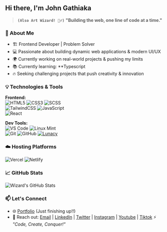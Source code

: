 ## Hi there, I'm John Gathiaka
> **`(Also Art Wizard! 🧙‍♂️)`**
 **"Building the web, one line of code at a time."**

### 🚀 About Me

- 🏗️ Frontend Developer | Problem Solver
- 💻 Passionate about building dynamic web applications & modern UI/UX
- 🌍 Currently working on real-world projects & pushing my limits
- 📚 Currently learning: **Typescript <!-- **React Native **Couch db **Python **MongoDB -->
- 🔥 Seeking challenging projects that push creativity & innovation

### 💡 Technologies & Tools

**Frontend:**  
![HTML5](https://img.shields.io/badge/HTML5-E34F26?style=for-the-badge&logo=html5&logoColor=white) 
![CSS3](https://img.shields.io/badge/CSS3-1572B6?style=for-the-badge&logo=css3&logoColor=white)
![SCSS](https://img.shields.io/badge/SCSS-CC6699?style=for-the-badge&logo=sass&logoColor=white)  
![TailwindCSS](https://img.shields.io/badge/TailwindCSS-06B6D4?style=for-the-badge&logo=tailwindcss&logoColor=white)
![JavaScript](https://img.shields.io/badge/JavaScript-F7DF1E?style=for-the-badge&logo=javascript&logoColor=black)  
![React](https://img.shields.io/badge/React-61DAFB?style=for-the-badge&logo=react&logoColor=black) 
<!--
![React Native](https://img.shields.io/badge/React%20Native-61DAFB?style=for-the-badge&logo=react&logoColor=black)

**Backend:**  
![Node.js](https://img.shields.io/badge/Node.js-339933?style=for-the-badge&logo=nodedotjs&logoColor=white) 
![Express.js](https://img.shields.io/badge/Express.js-000000?style=for-the-badge&logo=express&logoColor=white) 
![MongoDB](https://img.shields.io/badge/MongoDB-47A248?style=for-the-badge&logo=mongodb&logoColor=white)  
![PHP](https://img.shields.io/badge/PHP-777BB4?style=for-the-badge&logo=php&logoColor=white)
-->
**Dev Tools:**  
![VS Code](https://img.shields.io/badge/VS%20Code-007ACC?style=for-the-badge&logo=visual-studio-code&logoColor=white) 
![Linux Mint](https://img.shields.io/badge/Linux%20Mint-87CF3E?style=for-the-badge&logo=linux-mint&logoColor=white)  
![Git](https://img.shields.io/badge/Git-F05032?style=for-the-badge&logo=git&logoColor=white) 
![GitHub](https://img.shields.io/badge/GitHub-181717?style=for-the-badge&logo=github&logoColor=white) 
[![Lunacy](https://img.shields.io/badge/Lunacy-2CD6F4?style=for-the-badge&logo=lunacy&logoColor=black)](https://icons8.com/lunacy)
<!-- ![Figma](https://img.shields.io/badge/Figma-F24E1E?style=for-the-badge&logo=figma&logoColor=white)
-->
### ☁️ Hosting Platforms

![Vercel](https://img.shields.io/badge/Vercel-000000?style=for-the-badge&logo=vercel&logoColor=white)
![Netlify](https://img.shields.io/badge/Netlify-00C7B7?style=for-the-badge&logo=netlify&logoColor=white)


### 📈 GitHub Stats

![Wizard's GitHub Stats](https://github-readme-stats.vercel.app/api?username=Gathiaka-wiz&show_icons=true&theme=radical)

### 📫 Let's Connect

- 🌐 [Portfolio](https://gathiaka.vercel.app) (Just finishing up!!)
- 💬 Reach out: [Email](mailto:johngathiakaw@gmail.com) | [LinkedIn](#) | [Twitter](#) | [Instagram](#)  | [Youtube](#)  | [Tiktok](#)
⚡ *"Code, Create, Conquer!"*



